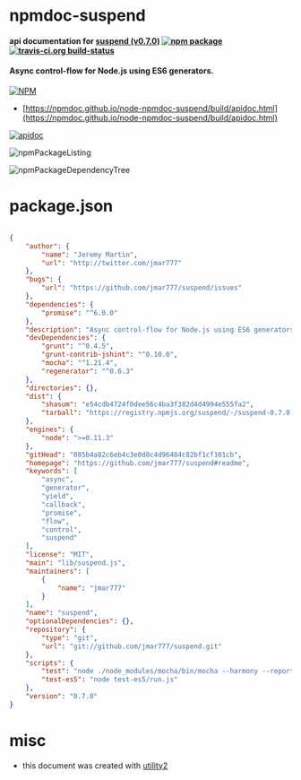 # npmdoc-suspend

#### api documentation for  [suspend (v0.7.0)](https://github.com/jmar777/suspend#readme)  [![npm package](https://img.shields.io/npm/v/npmdoc-suspend.svg?style=flat-square)](https://www.npmjs.org/package/npmdoc-suspend) [![travis-ci.org build-status](https://api.travis-ci.org/npmdoc/node-npmdoc-suspend.svg)](https://travis-ci.org/npmdoc/node-npmdoc-suspend)

#### Async control-flow for Node.js using ES6 generators.

[![NPM](https://nodei.co/npm/suspend.png?downloads=true&downloadRank=true&stars=true)](https://www.npmjs.com/package/suspend)

- [https://npmdoc.github.io/node-npmdoc-suspend/build/apidoc.html](https://npmdoc.github.io/node-npmdoc-suspend/build/apidoc.html)

[![apidoc](https://npmdoc.github.io/node-npmdoc-suspend/build/screenCapture.buildCi.browser.%252Ftmp%252Fbuild%252Fapidoc.html.png)](https://npmdoc.github.io/node-npmdoc-suspend/build/apidoc.html)

![npmPackageListing](https://npmdoc.github.io/node-npmdoc-suspend/build/screenCapture.npmPackageListing.svg)

![npmPackageDependencyTree](https://npmdoc.github.io/node-npmdoc-suspend/build/screenCapture.npmPackageDependencyTree.svg)



# package.json

```json

{
    "author": {
        "name": "Jeremy Martin",
        "url": "http://twitter.com/jmar777"
    },
    "bugs": {
        "url": "https://github.com/jmar777/suspend/issues"
    },
    "dependencies": {
        "promise": "^6.0.0"
    },
    "description": "Async control-flow for Node.js using ES6 generators.",
    "devDependencies": {
        "grunt": "^0.4.5",
        "grunt-contrib-jshint": "^0.10.0",
        "mocha": "^1.21.4",
        "regenerator": "^0.6.3"
    },
    "directories": {},
    "dist": {
        "shasum": "e54cdb4724f0dee56c4ba3f382d4d4994e555fa2",
        "tarball": "https://registry.npmjs.org/suspend/-/suspend-0.7.0.tgz"
    },
    "engines": {
        "node": ">=0.11.3"
    },
    "gitHead": "085b4a82c6eb4c3e0d8c4d96484c82bf1cf101cb",
    "homepage": "https://github.com/jmar777/suspend#readme",
    "keywords": [
        "async",
        "generator",
        "yield",
        "callback",
        "promise",
        "flow",
        "control",
        "suspend"
    ],
    "license": "MIT",
    "main": "lib/suspend.js",
    "maintainers": [
        {
            "name": "jmar777"
        }
    ],
    "name": "suspend",
    "optionalDependencies": {},
    "repository": {
        "type": "git",
        "url": "git://github.com/jmar777/suspend.git"
    },
    "scripts": {
        "test": "node ./node_modules/mocha/bin/mocha --harmony --reporter list",
        "test-es5": "node test-es5/run.js"
    },
    "version": "0.7.0"
}
```



# misc
- this document was created with [utility2](https://github.com/kaizhu256/node-utility2)
